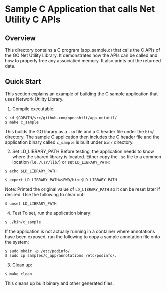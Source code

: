 # Sample C Application that calls Net Utility C APIs

## Overview
This directory contains a C program (app_sample.c) that calls the C APIs of the 
GO Net Utility Library. It demonstrates how the APIs can be called and how to
properly free any associatied memory. It also prints out the returned data.

## Quick Start
This section explains an example of building the C sample application that uses
Network Utility Library.

1. Compile executable:
```
$ cd $GOPATH/src/github.com/openshift/app-netutil/
$ make c_sample
```

This builds the GO library as a `.so` file and a C header file under the `bin/` directory.
The sample C application then includes the C header file and the application binary called
`c_sample` is built under `bin/` directory.

2. Set LD_LIBRARY_PATH
Before testing, the application needs to know where the shared library is located. Either
copy the `.so` file to a common location (i.e. `/usr/lib/`) or set `LD_LIBRARY_PATH`:
```
$ echo $LD_LIBRARY_PATH

$ export LD_LIBRARY_PATH=$PWD/bin:$LD_LIBRARY_PATH
```

Note: Printed the original value of `LD_LIBRARY_PATH` so it can be reset later if desired.
Use the following to clear out:
```
$ unset LD_LIBRARY_PATH
```

4. Test
To set, run the application binary:
```
$ ./bin/c_sample
```

If the application is not actually running in a container where annotations have been
exposed, run the following to copy a sample annotation file onto the system:
```
$ sudo mkdir -p /etc/podinfo/
$ sudo cp samples/c_app/annotations /etc/podinfo/.
```

3. Clean up:
```
$ make clean
```

This cleans up built binary and other generated files.
